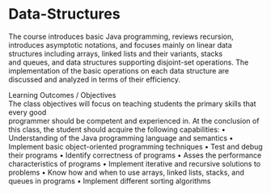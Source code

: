 # Data-Structures

The	course introduces	basic	Java	programming,	reviews	recursion,	introduces	asymptotic	notations,	and
focuses	mainly	on	linear	data	structures	including	arrays,	linked	lists	and	their	variants,	stacks	
and queues,	and	data	structures	supporting	disjoint-set	operations.	The	implementation	of	the	
basic operations	on	each	data	structure	are	discussed	and	analyzed	in	terms	of	their	efficiency.

Learning	Outcomes	/	Objectives	
The	class	objectives	will	focus	on	teaching	students	the	primary	skills	that	every	good	
programmer	should	be	competent	and	experienced	in.	At	the	conclusion	of	this class,	the	
student	should	acquire	the	following	capabilities:
• Understanding	of	the	Java	programming	language	and	semantics
• Implement	basic	object-oriented programming	techniques
• Test and	debug	their programs
• Identify	correctness	of	programs
• Asses	the performance	characteristics	of	programs
• Implement iterative	and	recursive	solutions	to	problems
• Know	how	and	when	to	use arrays,	linked	lists,	stacks,	and	queues	in	programs
• Implement different sorting	algorithms
